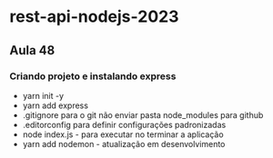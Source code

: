 # rest-api-nodejs-2023

<h2>Aula 48</h2>

<h3>Criando projeto e instalando express</h3>

- yarn init -y
- yarn add express
- .gitignore para o git não enviar pasta node_modules para github
- .editorconfig para definir configurações padronizadas
- node index.js - para executar no terminar a aplicação
- yarn add nodemon - atualização em desenvolvimento
